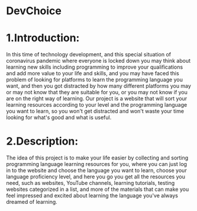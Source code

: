 # DevChoice
# 1.Introduction:
In this time of technology development, and this special situation of coronavirus pandemic where everyone is locked down you may think about learning new skills including programming to improve your qualifications and add more value to your life and skills, and you may have faced this problem of looking for platforms to learn the programming language you want, and then you got distracted by how many different platforms you may or may not know that they are suitable for you, or you may not know if you are on the right way of learning. 
Our project is a website that will sort your learning resources according to your level and the programming language you want to learn, so you won't get distracted and won't waste your time looking for what's good and what is useful.
# 2.Description: 
The idea of this project is to make your life easier by collecting and sorting programming language learning resources for you, where you can just log in to the website and choose the language you want to learn, choose your language proficiency level, and here you go you get all the resources you need, such as websites, YouTube channels, learning tutorials, testing websites categorized in a list, and more of the materials that can make you feel impressed and excited about learning the language you've always dreamed of learning.
